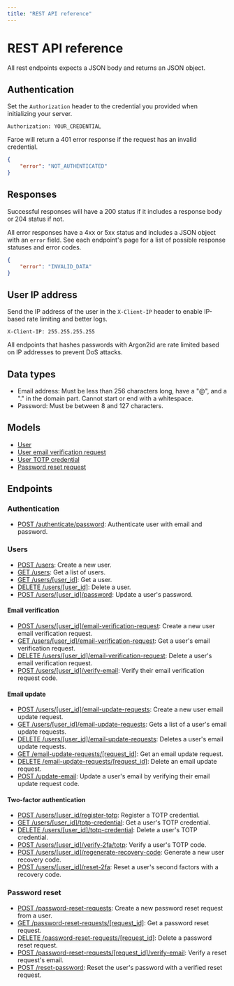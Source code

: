 ```yaml
---
title: "REST API reference"
---
```


# REST API reference

All rest endpoints expects a JSON body and returns an JSON object.

## Authentication

Set the `Authorization` header to the credential you provided when initializing your server.

```
Authorization: YOUR_CREDENTIAL
```

Faroe will return a 401 error response if the request has an invalid credential.

```json
{
    "error": "NOT_AUTHENTICATED"
}
```

## Responses

Successful responses will have a 200 status if it includes a response body or 204 status if not.

All error responses have a 4xx or 5xx status and includes a JSON object with an `error` field. See each endpoint's page for a list of possible response statuses and error codes.

```json
{
    "error": "INVALID_DATA"
}
```

## User IP address

Send the IP address of the user in the `X-Client-IP` header to enable IP-based rate limiting and better logs.

```
X-Client-IP: 255.255.255.255
```

All endpoints that hashes passwords with Argon2id are rate limited based on IP addresses to prevent DoS attacks.

## Data types

- Email address: Must be less than 256 characters long, have a "@", and a "." in the domain part. Cannot start or end with a whitespace.
- Password: Must be between 8 and 127 characters.

## Models

- [User](/api-reference/rest/models/user)
- [User email verification request](/api-reference/rest/models/user-email-verification-request)
- [User TOTP credential](/api-reference/rest/models/user-totp-credential)
- [Password reset request](/api-reference/rest/models/password-reset-request)

## Endpoints

### Authentication

- [POST /authenticate/password](/api-reference/rest/endpoints/post_authenticate_password): Authenticate user with email and password.

### Users

- [POST /users](/api-reference/rest/endpoints/post_users): Create a new user.
- [GET /users](/api-reference/rest/endpoints/get_users): Get a list of users.
- [GET /users/\[user_id\]](/api-reference/rest/endpoints/get_users_userid): Get a user.
- [DELETE /users/\[user_id\]](/api-reference/rest/endpoints/delete_users_userid): Delete a user.
- [POST /users/\[user_id\]/password](/api-reference/rest/endpoints/post_users_userid_password): Update a user's password.

#### Email verification

- [POST /users/\[user_id\]/email-verification-request](/api-reference/rest/endpoints/post_users_userid_email-verification-request): Create a new user email verification request.
- [GET /users/\[user_id\]/email-verification-request](/api-reference/rest/endpoints/get_users_userid_email-verification-request): Get a user's email verification request.
- [DELETE /users/\[user_id\]/email-verification-request](/api-reference/rest/endpoints/delete_users_userid_email-verification-request): Delete a user's email verification request.
- [POST /users/\[user_id\]/verify-email](/api-reference/rest/endpoints/post_users_userid_verify-email): Verify their email verification request code.

#### Email update

- [POST /users/\[user_id\]/email-update-requests](/api-reference/rest/endpoints/post_users_userid_email-update-requests): Create a new user email update request.
- [GET /users/\[user_id\]/email-update-requests](/api-reference/rest/endpoints/get_users_userid_email-update-requests): Gets a list of a user's email update requests.
- [DELETE /users/\[user_id\]/email-update-requests](/api-reference/rest/endpoints/delete_users_userid_email-update-requests):  Deletes a user's email update requests.
- [GET /email-update-requests/\[request_id\]](/api-reference/rest/endpoints/get_email-update-requests_requestid): Get an email update request.
- [DELETE /email-update-requests/\[request_id\]](/api-reference/rest/endpoints/delete_email-update-requests_requestid): Delete an email update request.
- [POST /update-email](/api-reference/rest/endpoints/post_update-email): Update a user's email by verifying their email update request code.

#### Two-factor authentication

- [POST /users/\[user_id\/register-totp](/api-reference/rest/endpoints/post_users_userid_register-totp): Register a TOTP credential.
- [GET /users/\[user_id\]/totp-credential](/api-reference/rest/endpoints/get_users_userid_totp-credential): Get a user's TOTP credential.
- [DELETE /users/\[user_id\]/totp-credential](/api-reference/rest/endpoints/delete_users_userid_totp-credential): Delete a user's TOTP credential.
- [POST /users/\[user_id\]/verify-2fa/totp](/api-reference/rest/endpoints/post_users_userid_verify-2fa_totp): Verify a user's TOTP code.
- [POST /users/\[user_id\]/regenerate-recovery-code](/api-reference/rest/endpoints/post_users_userid_regenerate-recovery-code): Generate a new user recovery code.
- [POST /users/\[user_id\]/reset-2fa](/api-reference/rest/endpoints/post_users_userid_reset-2fa): Reset a user's second factors with a recovery code.

### Password reset

- [POST /password-reset-requests](/api-reference/rest/endpoints/post_password-reset-requests): Create a new password reset request from a user.
- [GET /password-reset-requests/\[request_id\]](/api-reference/rest/endpoints/get_password-reset-requests_requestid): Get a password reset request.
- [DELETE /password-reset-requests/\[request_id\]](/api-reference/rest/endpoints/delete_password-reset-requests_requestid): Delete a password reset request.
- [POST /password-reset-requests/\[request_id\]/verify-email](/api-reference/rest/endpoints/post_password-reset-requests_requestid_verify-email): Verify a reset request's email.
- [POST /reset-password](/api-reference/rest/endpoints/post_reset-password): Reset the user's password with a verified reset request.
